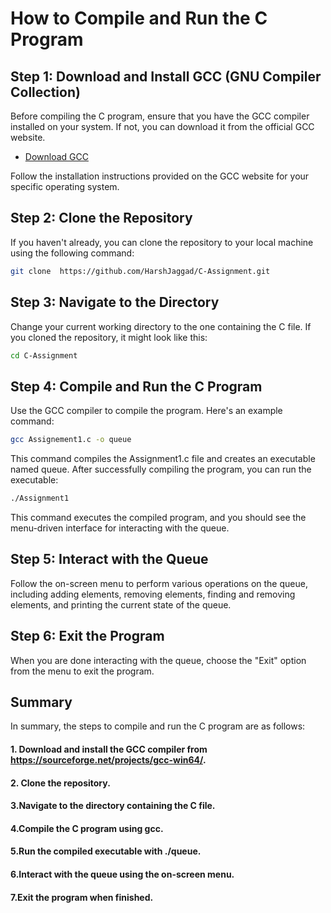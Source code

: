 # How to Compile and Run the C Program

## Step 1: Download and Install GCC (GNU Compiler Collection)

Before compiling the C program, ensure that you have the GCC compiler installed on your system. If not, you can download it from the official GCC website.

- [Download GCC](https://sourceforge.net/projects/gcc-win64/)

Follow the installation instructions provided on the GCC website for your specific operating system.

## Step 2: Clone the Repository

If you haven't already, you can clone the repository to your local machine using the following command:

```bash
git clone  https://github.com/HarshJaggad/C-Assignment.git
```

## Step 3: Navigate to the Directory

Change your current working directory to the one containing the C file. If you cloned the repository, it might look like this:

```bash
cd C-Assignment
```


## Step 4: Compile and Run the C Program

Use the GCC compiler to compile the program. Here's an example command:

```bash
gcc Assignement1.c -o queue
```
This command compiles the Assignment1.c file and creates an executable named queue. After successfully compiling the program, you can run the executable:

```bash
./Assignment1
```
This command executes the compiled program, and you should see the menu-driven interface for interacting with the queue.

## Step 5: Interact with the Queue
Follow the on-screen menu to perform various operations on the queue, including adding elements, removing elements, finding and removing elements, and printing the current state of the queue.

## Step 6: Exit the Program
When you are done interacting with the queue, choose the "Exit" option from the menu to exit the program.

## Summary

In summary, the steps to compile and run the C program are as follows:

#### 1. Download and install the GCC compiler from https://sourceforge.net/projects/gcc-win64/.
#### 2. Clone the repository.
#### 3.Navigate to the directory containing the C file.
#### 4.Compile the C program using gcc.
#### 5.Run the compiled executable with ./queue.
#### 6.Interact with the queue using the on-screen menu.
#### 7.Exit the program when finished.

